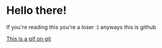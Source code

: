 # Hello there!

If you're reading this you're a loser :)
anyways this is github

[This is a gif on git](https://media0.giphy.com/media/mlvseq9yvZhba/giphy.gif?cid=ecf05e474soql2yn4vqmfe1eyit4t3eydy9g4gb73xwuxzd7&rid=giphy.gif&ct=g)
